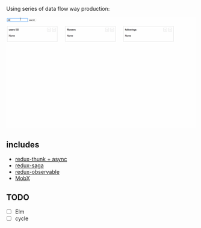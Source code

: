 Using series of data flow way production:

![demo](./assets/demo.gif)

## includes

* [redux-thunk + async](./redux-thunk)
* [redux-saga](./redux-saga)
* [redux-observable](./redux-observable)
* [MobX](./mobx)

## TODO

* [ ] Elm
* [ ] cycle

